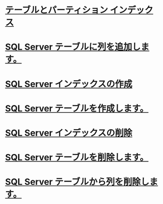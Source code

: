# [テーブルとパーティション インデックス](tables-and-indexes.md)

# [SQL Server テーブルに列を追加します。](adding-a-column-to-a-sql-server-table.md)
# [SQL Server インデックスの作成](creating-sql-server-indexes.md)
# [SQL Server テーブルを作成します。](creating-sql-server-tables.md)
# [SQL Server インデックスの削除](dropping-a-sql-server-index.md)
# [SQL Server テーブルを削除します。](dropping-a-sql-server-table.md)
# [SQL Server テーブルから列を削除します。](removing-a-column-from-a-sql-server-table.md)
